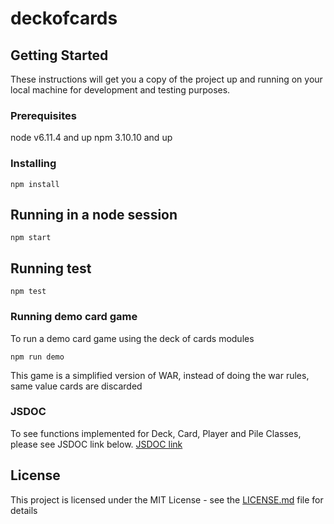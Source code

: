 # deckofcards

## Getting Started

These instructions will get you a copy of the project up and running on your local machine for development and testing purposes.

### Prerequisites

node v6.11.4 and up
npm 3.10.10 and up

### Installing

```
npm install
```

## Running in a node session

```
npm start
```

## Running test

```
npm test
```

### Running demo card game

To run a demo card game using the deck of cards modules

```
npm run demo
```
This game is a simplified version of WAR, instead of doing the war rules, same value cards are discarded

### JSDOC
To see functions implemented for Deck, Card, Player and Pile Classes, please see JSDOC link below.
[JSDOC link](https://chaoshi.github.io/deckofcards/module.exports.html)

## License

This project is licensed under the MIT License - see the [LICENSE.md](LICENSE.md) file for details
